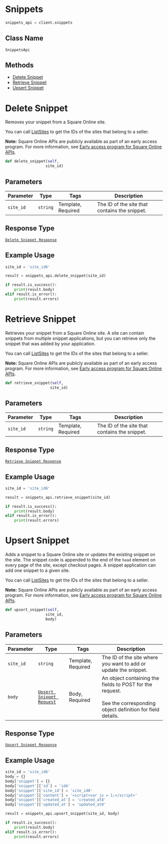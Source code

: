 # Snippets

```python
snippets_api = client.snippets
```

## Class Name

`SnippetsApi`

## Methods

* [Delete Snippet](/doc/api/snippets.md#delete-snippet)
* [Retrieve Snippet](/doc/api/snippets.md#retrieve-snippet)
* [Upsert Snippet](/doc/api/snippets.md#upsert-snippet)


# Delete Snippet

Removes your snippet from a Square Online site.

You can call [ListSites](/doc/api/sites.md#list-sites) to get the IDs of the sites that belong to a seller.

__Note:__ Square Online APIs are publicly available as part of an early access program. For more information, see [Early access program for Square Online APIs](https://developer.squareup.com/docs/online-api#early-access-program-for-square-online-apis).

```python
def delete_snippet(self,
                  site_id)
```

## Parameters

| Parameter | Type | Tags | Description |
|  --- | --- | --- | --- |
| `site_id` | `string` | Template, Required | The ID of the site that contains the snippet. |

## Response Type

[`Delete Snippet Response`](/doc/models/delete-snippet-response.md)

## Example Usage

```python
site_id = 'site_id6'

result = snippets_api.delete_snippet(site_id)

if result.is_success():
    print(result.body)
elif result.is_error():
    print(result.errors)
```


# Retrieve Snippet

Retrieves your snippet from a Square Online site. A site can contain snippets from multiple snippet applications, but you can retrieve only the snippet that was added by your application.

You can call [ListSites](/doc/api/sites.md#list-sites) to get the IDs of the sites that belong to a seller.

__Note:__ Square Online APIs are publicly available as part of an early access program. For more information, see [Early access program for Square Online APIs](https://developer.squareup.com/docs/online-api#early-access-program-for-square-online-apis).

```python
def retrieve_snippet(self,
                    site_id)
```

## Parameters

| Parameter | Type | Tags | Description |
|  --- | --- | --- | --- |
| `site_id` | `string` | Template, Required | The ID of the site that contains the snippet. |

## Response Type

[`Retrieve Snippet Response`](/doc/models/retrieve-snippet-response.md)

## Example Usage

```python
site_id = 'site_id6'

result = snippets_api.retrieve_snippet(site_id)

if result.is_success():
    print(result.body)
elif result.is_error():
    print(result.errors)
```


# Upsert Snippet

Adds a snippet to a Square Online site or updates the existing snippet on the site.
The snippet code is appended to the end of the `head` element on every page of the site, except checkout pages. A snippet application can add one snippet to a given site.

You can call [ListSites](/doc/api/sites.md#list-sites) to get the IDs of the sites that belong to a seller.

__Note:__ Square Online APIs are publicly available as part of an early access program. For more information, see [Early access program for Square Online APIs](https://developer.squareup.com/docs/online-api#early-access-program-for-square-online-apis).

```python
def upsert_snippet(self,
                  site_id,
                  body)
```

## Parameters

| Parameter | Type | Tags | Description |
|  --- | --- | --- | --- |
| `site_id` | `string` | Template, Required | The ID of the site where you want to add or update the snippet. |
| `body` | [`Upsert Snippet Request`](/doc/models/upsert-snippet-request.md) | Body, Required | An object containing the fields to POST for the request.<br><br>See the corresponding object definition for field details. |

## Response Type

[`Upsert Snippet Response`](/doc/models/upsert-snippet-response.md)

## Example Usage

```python
site_id = 'site_id6'
body = {}
body['snippet'] = {}
body['snippet']['id'] = 'id4'
body['snippet']['site_id'] = 'site_id0'
body['snippet']['content'] = '<script>var js = 1;</script>'
body['snippet']['created_at'] = 'created_at8'
body['snippet']['updated_at'] = 'updated_at0'

result = snippets_api.upsert_snippet(site_id, body)

if result.is_success():
    print(result.body)
elif result.is_error():
    print(result.errors)
```


